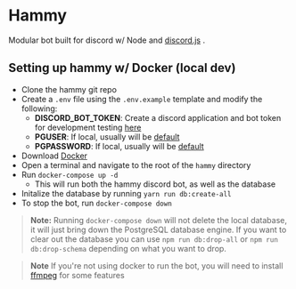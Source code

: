 Hammy
=========
Modular bot built for discord w/ Node and [discord.js](https://github.com/discordjs/discord.js) .

## Setting up hammy w/ Docker (local dev)

* Clone the hammy git repo
* Create a `.env` file using the `.env.example` template and modify the following:
  * **DISCORD_BOT_TOKEN**: Create a discord application and bot token for development testing [here](https://discordapp.com/developers/applications/)
  * **PGUSER**: If local, usually will be [default](https://chartio.com/resources/tutorials/how-to-set-the-default-user-password-in-postgresql/)
  * **PGPASSWORD**: If local, usually will be [default](https://chartio.com/resources/tutorials/how-to-set-the-default-user-password-in-postgresql/)
* Download [Docker](https://docs.docker.com/install/)
* Open a terminal and navigate to the root of the `hammy` directory
* Run `docker-compose up -d`
  * This will run both the hammy discord bot, as well as the database
* Initalize the database by running `yarn run db:create-all`
* To stop the bot, run `docker-compose down`
> **Note:** Running `docker-compose down` will not delete the local database, it will just bring down the PostgreSQL database engine. If you want to clear out the database you can use `npm run db:drop-all` or `npm run db:drop-schema` depending on what you want to drop.

> **Note** If you're not using docker to run the bot, you will need to install [ffmpeg](https://www.ffmpeg.org/) for some features
